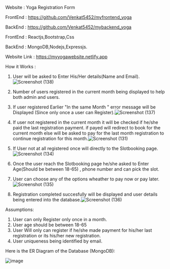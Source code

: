 Website : Yoga Registration Form

FrontEnd : https://github.com/Venkat5452/myfrontend_yoga

BackEnd : https://github.com/Venkat5452/mybackend_yoga

FrontEnd : Reactjs,Bootstrap,Css

BackEnd  : MongoDB,Nodejs,Expressjs.

Website Link : https://myyogawebsite.netlify.app

How it Works :
1) User will be asked to Enter His/Her details(Name and Email). ![Screenshot (138)](https://github.com/Venkat5452/myfrontend_yoga/assets/106301959/a0e4f89f-61e5-4e0d-a0db-396e0a472b60)

2) Number of users registered in the current month being displayed to help both admin and users. 
3) If user registered Earlier "In the same Month " error message will be Displayed (Since only once a user can Register).![Screenshot (137)](https://github.com/Venkat5452/myfrontend_yoga/assets/106301959/9f0b49bd-73b0-4e87-bacd-e5aaf7e94a89)
4) If user not registered in the current month it will be checked if he/she paid the last registration payment. if payed will redirect to book for the current month else will be asked to pay for the last month registration to continue registration for this month.![Screenshot (131)](https://github.com/Venkat5452/myfrontend_yoga/assets/106301959/21da57a4-4e78-4672-8482-70c8525117c6)

5) If User not at all registered once will directly to the Slotbooking page.![Screenshot (134)](https://github.com/Venkat5452/myfrontend_yoga/assets/106301959/25317325-b88a-4523-a5e3-d494730c3cf5)

6) Once the user reach the Slotbooking page he/she asked to Enter Age(Should be between 18-65) , phone number and can pick the slot.
7) User can choose any of the options wheather to pay now or pay later.![Screenshot (135)](https://github.com/Venkat5452/myfrontend_yoga/assets/106301959/e8db1c27-2638-4ef6-b341-c0f854d6f2fc)

8) Registration completed succesfully will be displayed and user details being entered into the database.![Screenshot (136)](https://github.com/Venkat5452/myfrontend_yoga/assets/106301959/f42f1c84-b6f1-44f2-b1ad-a3bbff0c69eb)
 
Assumptions:
1. User can only Register only once in a month.
2. User age should be between 18-65
3. User Will only can register if he/she made payment for his/her last registration or its his/her new registration.
4. User uniqueness being identified by email.

Here is the ER Diagram of the Database (MongoDB):

![image](https://github.com/Venkat5452/myfrontend_yoga/assets/106301959/f59fca56-a030-4194-91cd-cd1fb48e040e)
